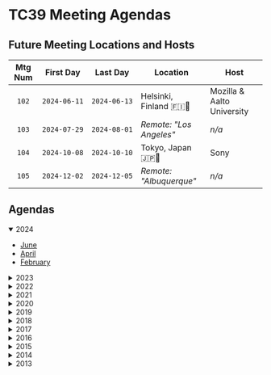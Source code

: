 # TC39 Meeting Agendas

## Future Meeting Locations and Hosts

| Mtg Num | First Day    | Last Day     | Location                | Host                       |
| :-----: | ------------ | ------------ | ----------------------- | -------------------------- |
|  `102`  | `2024‑06‑11` | `2024‑06‑13` | Helsinki, Finland 🇫🇮🦁  | Mozilla & Aalto University |
|  `103`  | `2024‑07‑29` | `2024‑08‑01` | _Remote: "Los Angeles"_ | _n/a_                      |
|  `104`  | `2024‑10‑08` | `2024‑10‑10` | Tokyo, Japan 🇯🇵🌸       | Sony                       |
|  `105`  | `2024‑12‑02` | `2024‑12‑05` | _Remote: "Albuquerque"_ | _n/a_                      |

## Agendas

<!-- AGENDA_LIST:START (TC39) -->
<details open>
<summary>2024</summary>

- [June](./2024/06.md)
- [April](./2024/04.md)
- [February](./2024/02.md)

</details>

<details>
<summary>2023</summary>

- [November](./2023/11.md)
- [September](./2023/09.md)
- [July](./2023/07.md)
- [May](./2023/05.md)
- [March](./2023/03.md)
- [January](./2023/01.md)

</details>

<details>
<summary>2022</summary>

- [November](./2022/11.md)
- [September](./2022/09.md)
- [July](./2022/07.md)
- [June](./2022/06.md)
- [March](./2022/03.md)
- [January](./2022/01.md)

</details>

<details>
<summary>2021</summary>

- [December](./2021/12.md)
- [October](./2021/10.md)
- [August](./2021/08.md)
- [July](./2021/07.md)
- [May](./2021/05.md)
- [April](./2021/04.md)
- [March](./2021/03.md)
- [January](./2021/01.md)

</details>

<details>
<summary>2020</summary>

- [November](./2020/11.md)
- [September](./2020/09.md)
- [July](./2020/07.md)
- [June](./2020/06.md)
- [March](./2020/03.md)
- [February](./2020/02.md)

</details>

<details>
<summary>2019</summary>

- [December](./2019/12.md)
- [October](./2019/10.md)
- [July](./2019/07.md)
- [June](./2019/06.md)
- [March](./2019/03.md)
- [January](./2019/01.md)

</details>

<details>
<summary>2018</summary>

- [November](./2018/11.md)
- [September](./2018/09.md)
- [July](./2018/07.md)
- [May](./2018/05.md)
- [March](./2018/03.md)
- [January](./2018/01.md)

</details>

<details>
<summary>2017</summary>

- [November](./2017/11.md)
- [September](./2017/09.md)
- [July](./2017/07.md)
- [May](./2017/05.md)
- [March](./2017/03.md)
- [January](./2017/01.md)

</details>

<details>
<summary>2016</summary>

- [November](./2016/11.md)
- [September](./2016/09.md)
- [July](./2016/07.md)
- [May](./2016/05.md)
- [March](./2016/03.md)
- [January](./2016/01.md)

</details>

<details>
<summary>2015</summary>

- [November](./2015/11.md)
- [September](./2015/09.md)
- [July](./2015/07.md)
- [May](./2015/05.md)
- [March](./2015/03.md)
- [January](./2015/01.md)

</details>

<details>
<summary>2014</summary>

- [November](./2014/11.md)
- [September](./2014/09.md)
- [July](./2014/07.md)
- [June](./2014/06.md)
- [April](./2014/04.md)
- [January](./2014/01.md)

</details>

<details>
<summary>2013</summary>

- [November](./2013/11.md)
- [September](./2013/09.md)
- [July](./2013/07.md)
- [May](./2013/05.md)

</details>
<!-- AGENDA_LIST:END -->
